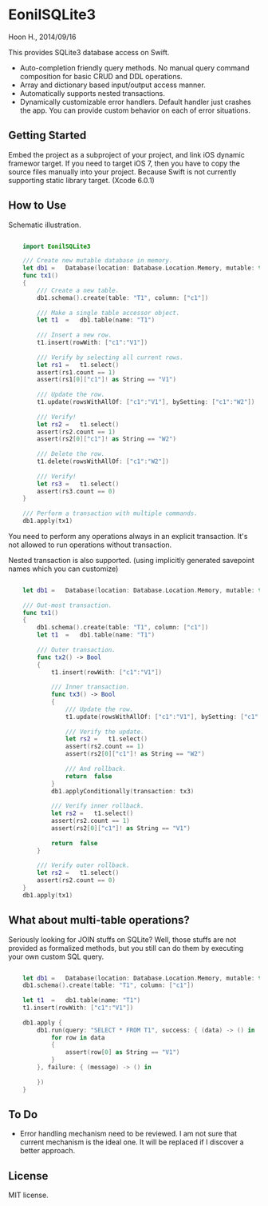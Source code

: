 EonilSQLite3
============
Hoon H., 2014/09/16





This provides SQLite3 database access on Swift.

-	Auto-completion friendly query methods. No manual query command 
	composition for basic CRUD and DDL operations.
-	Array and dictionary based input/output access manner.
-	Automatically supports nested transactions.
-	Dynamically customizable error handlers. Default handler just crashes
	the app. You can provide custom behavior on each of error situations.





Getting Started
---------------
Embed the project as a subproject of your project, and link iOS dynamic
framewor target. If you need to target iOS 7, then you have to copy the
source files manually into your project. Because Swift is not currently
supporting static library target. (Xcode 6.0.1)







How to Use
----------
Schematic illustration.

````Swift

	import EonilSQLite3

	///	Create new mutable database in memory.
	let	db1	=	Database(location: Database.Location.Memory, mutable: true)
	func tx1()
	{
		///	Create a new table.
		db1.schema().create(table: "T1", column: ["c1"])
		
		///	Make a single table accessor object.
		let	t1	=	db1.table(name: "T1")
		
		///	Insert a new row.
		t1.insert(rowWith: ["c1":"V1"])
		
		///	Verify by selecting all current rows.
		let	rs1	=	t1.select()
		assert(rs1.count == 1)
		assert(rs1[0]["c1"]! as String == "V1")
		
		///	Update the row.
		t1.update(rowsWithAllOf: ["c1":"V1"], bySetting: ["c1":"W2"])
		
		///	Verify!
		let	rs2	=	t1.select()
		assert(rs2.count == 1)
		assert(rs2[0]["c1"]! as String == "W2")
		
		///	Delete the row.
		t1.delete(rowsWithAllOf: ["c1":"W2"])
		
		///	Verify!
		let	rs3	=	t1.select()
		assert(rs3.count == 0)
	}
	
	///	Perform a transaction with multiple commands.
	db1.apply(tx1)

````

You need to perform any operations always in an explicit transaction. It's 
not allowed to run operations without transaction. 

Nested transaction is also supported. (using implicitly generated savepoint 
names which you can customize)

````Swift

	let	db1	=	Database(location: Database.Location.Memory, mutable: true)
	
	///	Out-most transaction.
	func tx1()
	{
		db1.schema().create(table: "T1", column: ["c1"])
		let	t1	=	db1.table(name: "T1")
		
		///	Outer transaction.
		func tx2() -> Bool
		{
			t1.insert(rowWith: ["c1":"V1"])
		
			///	Inner transaction.
			func tx3() -> Bool
			{
				///	Update the row.
				t1.update(rowsWithAllOf: ["c1":"V1"], bySetting: ["c1":"W2"])
				
				///	Verify the update.
				let	rs2	=	t1.select()
				assert(rs2.count == 1)
				assert(rs2[0]["c1"]! as String == "W2")
				
				///	And rollback.
				return	false
			}
			db1.applyConditionally(transaction: tx3)
			
			///	Verify inner rollback.
			let	rs2	=	t1.select()
			assert(rs2.count == 1)
			assert(rs2[0]["c1"]! as String == "V1")
			
			return	false
		}
		
		///	Verify outer rollback.
		let	rs2	=	t1.select()
		assert(rs2.count == 0)
	}
	db1.apply(tx1)

````







What about multi-table operations?
----------------------------------
Seriously looking for JOIN stuffs on SQLite?
Well, those stuffs are not provided as formalized methods, 
but you still can do them by executing your own custom SQL query.

````Swift

	let	db1	=	Database(location: Database.Location.Memory, mutable: true)
	db1.schema().create(table: "T1", column: ["c1"])
	
	let	t1	=	db1.table(name: "T1")
	t1.insert(rowWith: ["c1":"V1"])
	
	db1.apply {
		db1.run(query: "SELECT * FROM T1", success: { (data) -> () in
			for row in data
			{
				assert(row[0] as String == "V1")
			}
		}, failure: { (message) -> () in
			
		})
	}

````


















To Do
-----

-	Error handling mechanism need to be reviewed. I am not sure that current
	mechanism is the ideal one. It will be replaced if I discover a better approach.
















License
-------
MIT license.

















